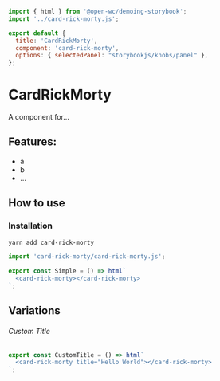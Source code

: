 ```js script
import { html } from '@open-wc/demoing-storybook';
import '../card-rick-morty.js';

export default {
  title: 'CardRickMorty',
  component: 'card-rick-morty',
  options: { selectedPanel: "storybookjs/knobs/panel" },
};
```

# CardRickMorty

A component for...

## Features:

- a
- b
- ...

## How to use

### Installation

```bash
yarn add card-rick-morty
```

```js
import 'card-rick-morty/card-rick-morty.js';
```

```js preview-story
export const Simple = () => html`
  <card-rick-morty></card-rick-morty>
`;
```

## Variations

###### Custom Title

```js preview-story
export const CustomTitle = () => html`
  <card-rick-morty title="Hello World"></card-rick-morty>
`;
```
